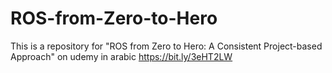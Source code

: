 # ROS-from-Zero-to-Hero 
This is a repository for "ROS from Zero to Hero: A Consistent Project-based Approach" on udemy in arabic https://bit.ly/3eHT2LW 
